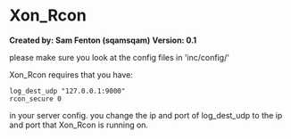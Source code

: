 # Xon_Rcon
**Created by: Sam Fenton (sqamsqam)**
**Version: 0.1**

please make sure you look at the config files in 'inc/config/'

Xon_Rcon requires that you have:

```
log_dest_udp "127.0.0.1:9000"
rcon_secure 0
```

in your server config. you change the ip and port of log_dest_udp to the ip and
port that Xon_Rcon is running on. 